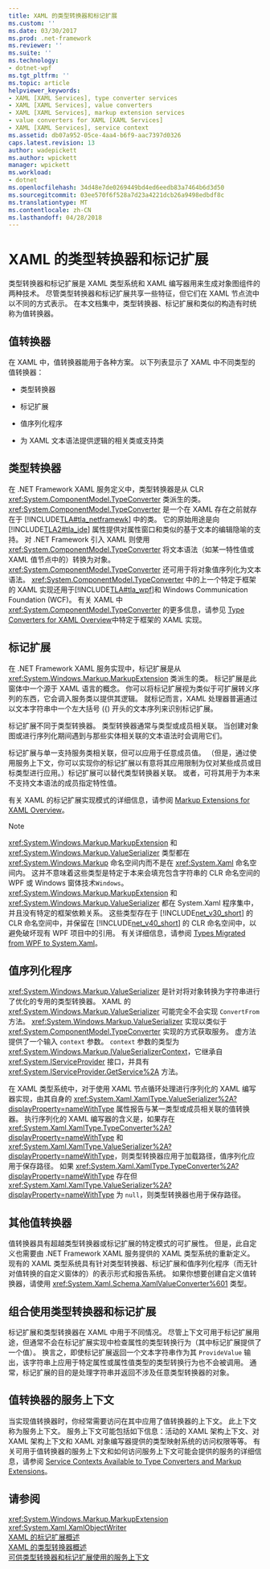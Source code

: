 ```yaml
---
title: XAML 的类型转换器和标记扩展
ms.custom: ''
ms.date: 03/30/2017
ms.prod: .net-framework
ms.reviewer: ''
ms.suite: ''
ms.technology:
- dotnet-wpf
ms.tgt_pltfrm: ''
ms.topic: article
helpviewer_keywords:
- XAML [XAML Services], type converter services
- XAML [XAML Services], value converters
- XAML [XAML Services], markup extension services
- value converters for XAML [XAML Services]
- XAML [XAML Services], service context
ms.assetid: db07a952-05ce-4aa4-b6f9-aac7397d0326
caps.latest.revision: 13
author: wadepickett
ms.author: wpickett
manager: wpickett
ms.workload:
- dotnet
ms.openlocfilehash: 34d48e7de0269449bd4ed6eedb83a7464b6d3d50
ms.sourcegitcommit: 03ee570f6f528a7d23a4221dcb26a9498edbdf8c
ms.translationtype: MT
ms.contentlocale: zh-CN
ms.lasthandoff: 04/28/2018
---
```

# <a name="type-converters-and-markup-extensions-for-xaml"></a>XAML 的类型转换器和标记扩展
类型转换器和标记扩展是 XAML 类型系统和 XAML 编写器用来生成对象图组件的两种技术。 尽管类型转换器和标记扩展共享一些特征，但它们在 XAML 节点流中以不同的方式表示。 在本文档集中，类型转换器、标记扩展和类似的构造有时统称为值转换器。  
  
<a name="value_converters"></a>   
## <a name="value-converters"></a>值转换器  
 在 XAML 中，值转换器能用于各种方案。 以下列表显示了 XAML 中不同类型的值转换器：  
  
-   类型转换器  
  
-   标记扩展  
  
-   值序列化程序  
  
-   为 XAML 文本语法提供逻辑的相关类或支持类  
  
<a name="type_converters"></a>   
## <a name="type-converters"></a>类型转换器  
 在 .NET Framework XAML 服务定义中，类型转换器是从 CLR <xref:System.ComponentModel.TypeConverter> 类派生的类。 <xref:System.ComponentModel.TypeConverter> 是一个在 XAML 存在之前就存在于 [!INCLUDE[TLA#tla_netframewk](../../../includes/tlasharptla-netframewk-md.md)] 中的类。 它的原始用途是向 [!INCLUDE[TLA2#tla_ide](../../../includes/tla2sharptla-ide-md.md)] 属性提供对属性窗口和类似的基于文本的编辑隐喻的支持。 对 .NET Framework 引入 XAML 则使用 <xref:System.ComponentModel.TypeConverter> 将文本语法（如某一特性值或 XAML 值节点中的）转换为对象。 <xref:System.ComponentModel.TypeConverter> 还可用于将对象值序列化为文本语法。 <xref:System.ComponentModel.TypeConverter> 中的上一个特定于框架的 XAML 实现还用于[!INCLUDE[TLA#tla_wpf](../../../includes/tlasharptla-wpf-md.md)]和 Windows Communication Foundation (WCF)。 有关 XAML 中 <xref:System.ComponentModel.TypeConverter> 的更多信息，请参见 [Type Converters for XAML Overview](../../../docs/framework/xaml-services/type-converters-for-xaml-overview.md)中特定于框架的 XAML 实现。  
  
<a name="markup_extensions"></a>   
## <a name="markup-extensions"></a>标记扩展  
 在 .NET Framework XAML 服务实现中，标记扩展是从 <xref:System.Windows.Markup.MarkupExtension> 类派生的类。 标记扩展是此窗体中一个源于 XAML 语言的概念。 你可以将标记扩展视为类似于可扩展转义序列的东西，它会调入服务类以提供其逻辑。 就标记而言，XAML 处理器普遍通过以文本字符串中一个左大括号 ({) 开头的文本序列来识别标记扩展。  
  
 标记扩展不同于类型转换器。 类型转换器通常与类型或成员相关联。 当创建对象图或进行序列化期间遇到与那些实体相关联的文本语法时会调用它们。  
  
 标记扩展与单一支持服务类相关联，但可以应用于任意成员值。 （但是，通过使用服务上下文，你可以实现你的标记扩展以有意将其应用限制为仅对某些成员或目标类型进行应用。）标记扩展可以替代类型转换器关联。 或者，可将其用于为本来不支持文本语法的成员指定特性值。  
  
 有关 XAML 的标记扩展实现模式的详细信息，请参阅 [Markup Extensions for XAML Overview](../../../docs/framework/xaml-services/markup-extensions-for-xaml-overview.md)。  
  
> [!NOTE]
>  <xref:System.Windows.Markup.MarkupExtension> 和 <xref:System.Windows.Markup.ValueSerializer> 类型都在 <xref:System.Windows.Markup> 命名空间内而不是在 <xref:System.Xaml> 命名空间内。 这并不意味着这些类型是特定于本来会填充包含字符串的 CLR 命名空间的 WPF 或 Windows 窗体技术`Windows`。 <xref:System.Windows.Markup.MarkupExtension> 和 <xref:System.Windows.Markup.ValueSerializer> 都在 System.Xaml 程序集中，并且没有特定的框架依赖关系。 这些类型存在于 [!INCLUDE[net_v30_short](../../../includes/net-v30-short-md.md)] 的CLR 命名空间中，并保留在 [!INCLUDE[net_v40_short](../../../includes/net-v40-short-md.md)] 的 CLR 命名空间中，以避免破坏现有 WPF 项目中的引用。 有关详细信息，请参阅 [Types Migrated from WPF to System.Xaml](../../../docs/framework/xaml-services/types-migrated-from-wpf-to-system-xaml.md)。  
  
<a name="value_serializers"></a>   
## <a name="value-serializers"></a>值序列化程序  
 <xref:System.Windows.Markup.ValueSerializer> 是针对将对象转换为字符串进行了优化的专用的类型转换器。 XAML 的 <xref:System.Windows.Markup.ValueSerializer> 可能完全不会实现 `ConvertFrom` 方法。 <xref:System.Windows.Markup.ValueSerializer> 实现以类似于 <xref:System.ComponentModel.TypeConverter> 实现的方式获取服务。 虚方法提供了一个输入 `context` 参数。 `context` 参数的类型为 <xref:System.Windows.Markup.IValueSerializerContext>，它继承自 <xref:System.IServiceProvider> 接口，并具有 <xref:System.IServiceProvider.GetService%2A> 方法。  
  
 在 XAML 类型系统中，对于使用 XAML 节点循环处理进行序列化的 XAML 编写器实现，由其自身的 <xref:System.Xaml.XamlType.ValueSerializer%2A?displayProperty=nameWithType> 属性报告与某一类型或成员相关联的值转换器。 执行序列化的 XAML 编写器的含义是，如果存在 <xref:System.Xaml.XamlType.TypeConverter%2A?displayProperty=nameWithType> 和 <xref:System.Xaml.XamlType.ValueSerializer%2A?displayProperty=nameWithType>，则类型转换器应用于加载路径，值序列化应用于保存路径。 如果 <xref:System.Xaml.XamlType.TypeConverter%2A?displayProperty=nameWithType> 存在但 <xref:System.Xaml.XamlType.ValueSerializer%2A?displayProperty=nameWithType> 为 `null`，则类型转换器也用于保存路径。  
  
<a name="other_value_converters"></a>   
## <a name="other-value-converters"></a>其他值转换器  
 值转换器具有超越类型转换器或标记扩展的特定模式的可扩展性。 但是，此自定义也需要由 .NET Framework XAML 服务提供的 XAML 类型系统的重新定义。 现有的 XAML 类型系统具有针对类型转换器、标记扩展和值序列化程序（而无针对值转换的自定义窗体的）的表示形式和报告系统。 如果你想要创建自定义值转换器，请使用 <xref:System.Xaml.Schema.XamlValueConverter%601> 类型。  
  
<a name="type_converters_and_markup_extensions_in_combination"></a>   
## <a name="type-converters-and-markup-extensions-in-combination"></a>组合使用类型转换器和标记扩展  
 标记扩展和类型转换器在 XAML 中用于不同情况。 尽管上下文可用于标记扩展用途，但通常不会在标记扩展实现中检查属性的类型转换行为（其中标记扩展提供了一个值）。 换言之，即使标记扩展返回一个文本字符串作为其 `ProvideValue` 输出，该字符串上应用于特定属性或属性值类型的类型转换行为也不会被调用。 通常，标记扩展的目的是处理字符串并返回不涉及任意类型转换器的对象。  
  
<a name="service_context_for_a_value_converter"></a>   
## <a name="service-context-for-a-value-converter"></a>值转换器的服务上下文  
 当实现值转换器时，你经常需要访问在其中应用了值转换器的上下文。 此上下文称为服务上下文。 服务上下文可能包括如下信息：活动的 XAML 架构上下文、对 XAML 架构上下文和 XAML 对象编写器提供的类型映射系统的访问权限等等。 有关可用于值转换器的服务上下文和如何访问服务上下文可能会提供的服务的详细信息，请参阅 [Service Contexts Available to Type Converters and Markup Extensions](../../../docs/framework/xaml-services/service-contexts-available-to-type-converters-and-markup-extensions.md)。  
  
## <a name="see-also"></a>请参阅  
 <xref:System.Windows.Markup.MarkupExtension>  
 <xref:System.Xaml.XamlObjectWriter>  
 [XAML 的标记扩展概述](../../../docs/framework/xaml-services/markup-extensions-for-xaml-overview.md)  
 [XAML 的类型转换器概述](../../../docs/framework/xaml-services/type-converters-for-xaml-overview.md)  
 [可供类型转换器和标记扩展使用的服务上下文](../../../docs/framework/xaml-services/service-contexts-available-to-type-converters-and-markup-extensions.md)
